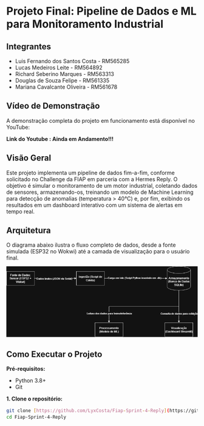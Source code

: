 # Projeto Final: Pipeline de Dados e ML para Monitoramento Industrial

## Integrantes
* Luis Fernando dos Santos Costa - RM565285
* Lucas Medeiros Leite - RM564892
* Richard Seberino Marques - RM563313
* Douglas de Souza Felipe - RM561335
* Mariana Cavalcante Oliveira - RM561678

## Vídeo de Demonstração
A demonstração completa do projeto em funcionamento está disponível no YouTube:

**Link do Youtube : Ainda em Andamento!!!**

## Visão Geral
Este projeto implementa um pipeline de dados fim-a-fim, conforme solicitado no Challenge da FIAP em parceria com a Hermes Reply. O objetivo é simular o monitoramento de um motor industrial, coletando dados de sensores, armazenando-os, treinando um modelo de Machine Learning para detecção de anomalias (temperatura > 40°C) e, por fim, exibindo os resultados em um dashboard interativo com um sistema de alertas em tempo real.

## Arquitetura
O diagrama abaixo ilustra o fluxo completo de dados, desde a fonte simulada (ESP32 no Wokwi) até a camada de visualização para o usuário final.

![Arquitetura do Projeto](docs/arquitetura_hermes.png)

## Como Executar o Projeto

**Pré-requisitos:**
- Python 3.8+
- Git

**1. Clone o repositório:**
```bash
git clone [https://github.com/LyxCosta/Fiap-Sprint-4-Reply](https://github.com/LyxCosta/Fiap-Sprint-4-Reply)
cd Fiap-Sprint-4-Reply